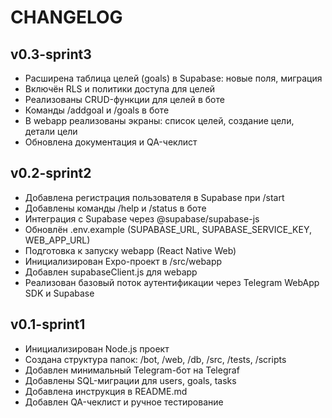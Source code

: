 # CHANGELOG

## v0.3-sprint3

- Расширена таблица целей (goals) в Supabase: новые поля, миграция
- Включён RLS и политики доступа для целей
- Реализованы CRUD-функции для целей в боте
- Команды /addgoal и /goals в боте
- В webapp реализованы экраны: список целей, создание цели, детали цели
- Обновлена документация и QA-чеклист

## v0.2-sprint2

- Добавлена регистрация пользователя в Supabase при /start
- Добавлены команды /help и /status в боте
- Интеграция с Supabase через @supabase/supabase-js
- Обновлён .env.example (SUPABASE_URL, SUPABASE_SERVICE_KEY, WEB_APP_URL)
- Подготовка к запуску webapp (React Native Web)
- Инициализирован Expo-проект в /src/webapp
- Добавлен supabaseClient.js для webapp
- Реализован базовый поток аутентификации через Telegram WebApp SDK и Supabase

## v0.1-sprint1

- Инициализирован Node.js проект
- Создана структура папок: /bot, /web, /db, /src, /tests, /scripts
- Добавлен минимальный Telegram-бот на Telegraf
- Добавлены SQL-миграции для users, goals, tasks
- Добавлена инструкция в README.md
- Добавлен QA-чеклист и ручное тестирование 